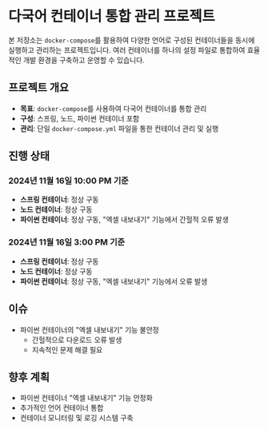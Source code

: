 # 다국어 컨테이너 통합 관리 프로젝트

본 저장소는 `docker-compose`를 활용하여 다양한 언어로 구성된 컨테이너들을 동시에 실행하고 관리하는 프로젝트입니다. 여러 컨테이너를 하나의 설정 파일로 통합하여 효율적인 개발 환경을 구축하고 운영할 수 있습니다.

## 프로젝트 개요

* **목표**: `docker-compose`를 사용하여 다국어 컨테이너를 통합 관리
* **구성**: 스프링, 노드, 파이썬 컨테이너 포함
* **관리**: 단일 `docker-compose.yml` 파일을 통한 컨테이너 관리 및 실행

## 진행 상태

### 2024년 11월 16일 10:00 PM 기준

* **스프링 컨테이너**: 정상 구동
* **노드 컨테이너**: 정상 구동
* **파이썬 컨테이너**: 정상 구동, "엑셀 내보내기" 기능에서 간헐적 오류 발생

### 2024년 11월 16일 3:00 PM 기준

* **스프링 컨테이너**: 정상 구동
* **노드 컨테이너**: 정상 구동
* **파이썬 컨테이너**: 정상 구동, "엑셀 내보내기" 기능에서 오류 발생

## 이슈

* 파이썬 컨테이너의 "엑셀 내보내기" 기능 불안정
    * 간헐적으로 다운로드 오류 발생
    * 지속적인 문제 해결 필요

## 향후 계획

* 파이썬 컨테이너 "엑셀 내보내기" 기능 안정화
* 추가적인 언어 컨테이너 통합
* 컨테이너 모니터링 및 로깅 시스템 구축
